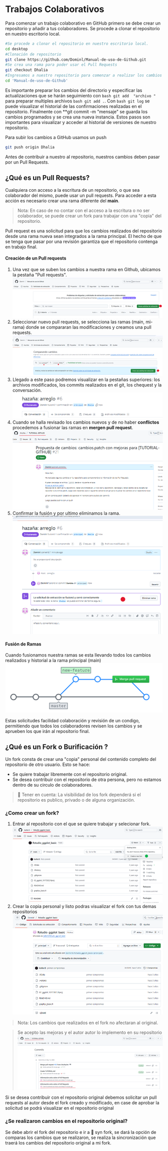 # Trabajos Colaborativos  
Para comenzar un trabajo colaborativo en GitHub primero se debe crear un repositorio y añadir a tus colaboradores. 
Se procede a clonar el repositorio en nuestro escritorio local.
```bash
#Se procede a clonar el repositorio en nuestro escritorio local.  
cd desktop
#Clonación de repositorio 
git clone https://github.com/Dominl/Manual-de-uso-de-Github.git 
#Se crea una rama para poder usar el Pull Requests
git checkout Dhalia
#Ingresamos a nuestro repositorio para comenzar a realizar los cambios
cd 'Manual-de-uso-de-Github'
```
Es importante preparar los cambios del directorio y especificar las actualizaciones que se harán seguimiento con ```bash git add  "archivo "``` para preparar multiples archivos ```bash git add .```.
Con ```bash git log``` se puede visualizar el historial de las confirmaciones realizadas en el repositorio.
Finalmente con **git commit -m "mensaje" se guarda los cambios programados  y se crea una nueva instancia.
Estos pasos son importantes para visualizar y acceder al historial de versiones de nuestro repositorio.

Para subir los cambios a GitHub usamos un push
```bash
git push origin Dhalia
```

Antes de contribuir a nuestro al repositorio, nuestros cambios deben pasar por un Pull Requests.
## ¿Qué es un Pull Requests?
Cualquiera con acceso a la escritura de un repositorio, o que sea colaborador del mismo, puede usar un pull requests. Para acceder a esta acción es necesario crear una rama diferente del **main**.
> Nota: En caso de no contar con el acceso a la escritura o no ser colaborador, se puede crear un fork para trabajar con una "copia" del repositorio.

Pull request es una solicitud para que los cambios realizados del repositorio desde una rama nueva sean integrados a la rama principal. El hecho de que se tenga que pasar por una revisión garantiza que el repositorio contenga en trabajo final.
#### Creación de un Pull requests
1. Una vez que se suben los cambios a nuestra rama en Github, ubicamos la pestaña "Pull requests".
![Pul requests](https://github.com/Dominl/Manual-de-uso-de-Github/blob/main/Imagenes/pullrequests1.png)
2. Seleccionar nuevo pull requests, se selecciona las ramas (main, mi-rama)  donde se compararan las modificaciones y creamos una pull requests.
![Pul requests](https://github.com/Dominl/Manual-de-uso-de-Github/blob/main/Imagenes/pullrequests2.png)
3. Llegado a este paso podremos visualizar en la pestañas superiores: los archivos modificados, los commits realizados en el git, los chequest y la conversación.
![Pul requests](https://github.com/Dominl/Manual-de-uso-de-Github/blob/main/Imagenes/pullrequest3.png)
4. Cuando se halla revisado los cambios nuevos y de no haber **conflictos** procedemos a fusionar las ramas en **mergen pull request**.
![Pul requests](https://github.com/Dominl/Manual-de-uso-de-Github/blob/main/Imagenes/pull-Jhojha1.png)  
6. Confirmar la fusión y por ultimo eliminamos la rama.
![Pul requests](https://github.com/Dominl/Manual-de-uso-de-Github/blob/main/Imagenes/pullrequest4.png)

#### Fusión de Ramas
Cuando fusionamos nuestra ramas se esta llevando todos los cambios realizados y historial a la rama principal (main)
![Fusión de ramas](https://github.com/Dominl/Manual-de-uso-de-Github/blob/main/Imagenes/fusionramas.png) 

Estas solicitudes facilidad colaboración y revisión de un condigo, permitiendo que todos los colaboradores revisen los cambios y se aprueben los que irán al repositorio final.
## ¿Qué es un Fork o Burificación ?
Un fork consta de crear una "copia" personal del contenido completo del repositorio de otro usuario.
Esto se hace:
* Se quiere trabajar libremente con el repositorio original.
* Se desea contribuir con el repositorio de otra persona, pero no estamos dentro de su circulo de colaboradores.
> :eyes: Tener en cuenta: La visibilidad de los fork dependerá si el repositorio es publico, privado o de alguna organización.
### ¿Como crear un fork?
1. Entrar al repositorio con el que se quiere trabajar y selecionar fork.
![Fusión ramas](https://github.com/Dominl/Manual-de-uso-de-Github/blob/main/Imagenes/Fork1.png)
2. Crear la copia personal y listo podras visualizar el fork con tus demas repositorios
![Fusión ramas](https://github.com/Dominl/Manual-de-uso-de-Github/blob/main/Imagenes/Fork2.png)

> Nota: Los cambios que realizados en el fork no afectaran al original.

> Se acepto las mejoras y el autor autor lo implemento en su repositorio
![Pul requests](https://github.com/Dominl/Manual-de-uso-de-Github/blob/main/Imagenes/pull-Jhojha2.png)

Si se desea contribuir con el repositorio original debemos solicitar un pull requests al autor desde el fork creado y modificado, en case de aprobar la solicitud se podrá visualizar en el repositorio original

### ¿Se realizaron cambios en el repositorio original?

Se debe abrir el fork del repositorio e ir a :arrows_counterclockwise: syn fork, se dará la opción de comparas los cambios que se realizaron, se realiza la sincronización que traerá los cambios del repositorio original a mi fork.
